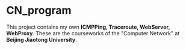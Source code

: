 # CN_program
 This project contains my own **ICMPPing, Traceroute, WebServer, WebProxy**.
 These are the courseworks of the "Computer Network" at **Beijing Jiaotong University**.
